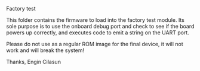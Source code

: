 Factory test

This folder contains the firmware to load into the factory test module.
Its sole purpose is to use the onboard debug port and check to see if the
board powers up correctly, and executes code to emit a string on
the UART port.

Please do not use as a regular ROM image for the final device, it will not work and will break the system!

Thanks,
Engin Cilasun
